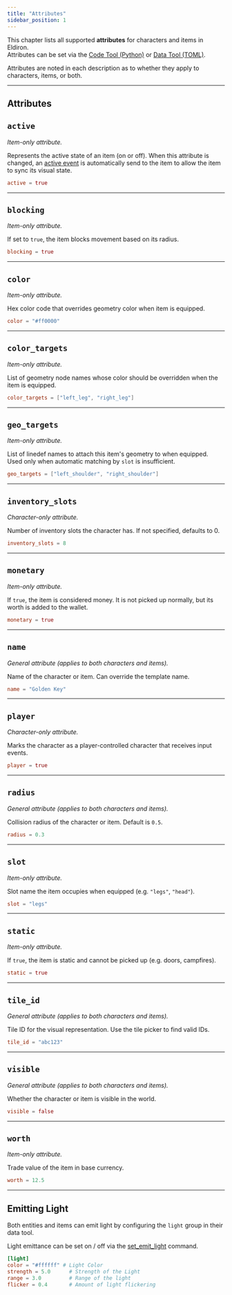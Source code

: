 ```yaml
---
title: "Attributes"
sidebar_position: 1
---
```


This chapter lists all supported **attributes** for characters and items in Eldiron.  
Attributes can be set via the [Code Tool (Python)](/docs/creator/characters#instances) or [Data Tool (TOML)](/docs/creator/items).

Attributes are noted in each description as to whether they apply to characters, items, or both.

---

## Attributes

## `active`

*Item-only attribute.*

Represents the active state of an item (on or off). When this attribute is changed, an [active event](/docs/reference/events#active) is automatically send to the item to allow the item to sync its visual state.

```toml
active = true
```

---

## `blocking`

*Item-only attribute.*

If set to `true`, the item blocks movement based on its radius.

```toml
blocking = true
```

---

## `color`

*Item-only attribute.*

Hex color code that overrides geometry color when item is equipped.

```toml
color = "#ff0000"
```

---

## `color_targets`

*Item-only attribute.*

List of geometry node names whose color should be overridden when the item is equipped.

```toml
color_targets = ["left_leg", "right_leg"]
```

---

## `geo_targets`

*Item-only attribute.*

List of linedef names to attach this item's geometry to when equipped.  
Used only when automatic matching by `slot` is insufficient.

```toml
geo_targets = ["left_shoulder", "right_shoulder"]
```

---

## `inventory_slots`

*Character-only attribute.*

Number of inventory slots the character has. If not specified, defaults to 0.

```toml
inventory_slots = 8
```

---

## `monetary`

*Item-only attribute.*

If `true`, the item is considered money. It is not picked up normally, but its worth is added to the wallet.

```toml
monetary = true
```

---

## `name`

*General attribute (applies to both characters and items).*

Name of the character or item. Can override the template name.

```toml
name = "Golden Key"
```

---

## `player`

*Character-only attribute.*

Marks the character as a player-controlled character that receives input events.

```toml
player = true
```

---

## `radius`

*General attribute (applies to both characters and items).*

Collision radius of the character or item. Default is `0.5`.

```toml
radius = 0.3
```

---

## `slot`

*Item-only attribute.*

Slot name the item occupies when equipped (e.g. `"legs"`, `"head"`).

```toml
slot = "legs"
```

---

## `static`

*Item-only attribute.*

If `true`, the item is static and cannot be picked up (e.g. doors, campfires).

```toml
static = true
```

---

## `tile_id`

*General attribute (applies to both characters and items).*

Tile ID for the visual representation. Use the tile picker to find valid IDs.

```toml
tile_id = "abc123"
```

---

## `visible`

*General attribute (applies to both characters and items).*

Whether the character or item is visible in the world.

```toml
visible = false
```

---

## `worth`

*Item-only attribute.*

Trade value of the item in base currency.

```toml
worth = 12.5
```

---

## Emitting Light

Both entities and items can emit light by configuring the `light` group in their data tool.

Light emittance can be set on / off via the [set_emit_light](/docs/reference/scripting_server#set_emit_light) command.

```toml
[light]
color = "#ffffff" # Light Color
strength = 5.0      # Strength of the Light
range = 3.0         # Range of the light
flicker = 0.4       # Amount of light flickering
```
